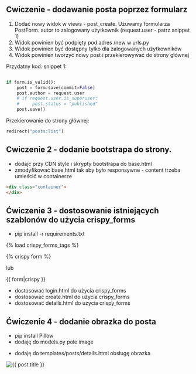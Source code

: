 
## Cwiczenie - dodawanie posta poprzez formularz

1. Dodać nowy widok w views - post_create. Użuwamy formularza PostForm. autor to zalogowany użytkownik (request.user - patrz snippet 1)
2. Widok powinien być podpięty pod adres /new w urls.py
3. Widok powinien być dostępny tylko dla zalogowanych użytkowników
4. Widok powinien tworzyć nowy post i przekierowywać do strony głównej

Przydatny kod:
snippet 1:
```python

if form.is_valid():
    post = form.save(commit=False)
    post.author = request.user
    # if request.user.is_superuser:
    #     post.status = "published"
    post.save()
```

Przekierowanie do strony głównej:
```python
redirect("posts:list")
```

## Cwiczenie 2 - dodanie bootstrapa do strony. 

- dodajć przy CDN style i skrypty bootstrapa do base.html
- zmodyfikować base.html tak aby było responsywne - content trzeba umieścić w containerze

```html 
<div class="container">
</div>
```


## Ćwiczenie 3 - dostosowanie istniejących szablonów do użycia crispy_forms

- pip install -r requirements.txt

{% load crispy_forms_tags %}

{% crispy form %}

lub

{{ form|crispy }}


- dostosować login.html do użycia crispy_forms
- dostosować create.html do użycia crispy_forms
- dostosować details.html do użycia crispy_forms


## Ćwiczenie 4 - dodanie obrazka do posta

- pip install Pillow
- dodaję do models.py pole image
<!-- - dodaję do forms.py pole image -->
<!-- - dodaję do views.py obsługę obrazka -->
- dodaję do templates/posts/details.html obsługę obrazka

<img src="{{ post.image.url }}" alt="{{ post.title }}" class="img-fluid">

